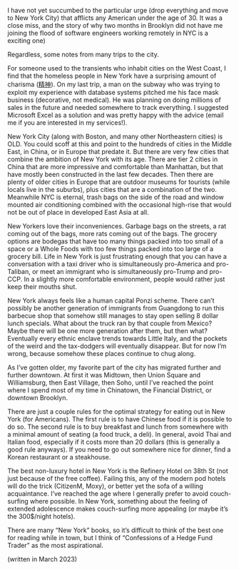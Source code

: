 I have not yet succumbed to the particular urge (drop everything and move to New York City) that afflicts any American under the age of 30. It was a close miss, and the story of why two months in Brooklyn did not have me joining the flood of software engineers working remotely in NYC is a exciting one)

Regardless, some notes from many trips to the city.

For someone used to the transients who inhabit cities on the West Coast, I find that the homeless people in New York have a surprising amount of charisma ([精](https://chinese.yabla.com/chinese-english-pinyin-dictionary.php?define=%E7%B2%BE)[神](https://chinese.yabla.com/chinese-english-pinyin-dictionary.php?define=%E7%A5%9E)). On my last trip, a man on the subway who was trying to exploit my experience with database systems pitched me his face mask business (decorative, not medical). He was planning on doing millions of sales in the future and needed somewhere to track everything. I suggested Microsoft Excel as a solution and  was pretty happy with the advice (email me if you are interested in my services!).

New York City (along with Boston, and many other Northeastern cities) is OLD.  You could scoff at this and point to the hundreds of cities in the Middle East, in China, or in Europe that predate it. But there are very few cities that combine the ambition of New York with its age. There are tier 2 cities in China that are more impressive and comfortable than Manhattan, but that have mostly been constructed in the last few decades. Then there are plenty of older cities in Europe that are outdoor museums for tourists (while locals live in the suburbs), plus cities that are a combination of the two. Meanwhile NYC is eternal, trash bags on the side of the road and window mounted air conditioning combined with the occasional high-rise that would not be out of place in developed East Asia at all.

New Yorkers love their inconveniences. Garbage bags on the streets, a rat coming out of the bags, more rats coming out of the bags. The grocery options are bodegas that have too many things packed into too small of a space or a Whole Foods with too few things packed into too large of a grocery bill. Life in New York is just frustrating enough that you can have a conversation with a taxi driver who is simultaneously pro-America and pro-Taliban, or meet an immigrant who is simultaneously pro-Trump and pro-CCP. In a slightly more comfortable environment, people would rather just keep their mouths shut.

New York always feels like a human capital Ponzi scheme. There can’t possibly be another generation of immigrants from Guangdong to run this barbecue shop that somehow still manages to stay open selling 8 dollar lunch specials. What about the truck ran by that couple from Mexico? Maybe there will be one more generation after them, but then what? Eventually every ethnic enclave trends towards Little Italy, and the pockets of the weird and the tax-dodgers will eventually disappear. But for now I’m wrong, because somehow these places continue to chug along.

As I’ve gotten older, my favorite part of the city has migrated further and further downtown. At first it was Midtown, then Union Square and Williamsburg, then East Village, then Soho, until I’ve reached the point where I spend most of my time in Chinatown, the Financial District, or downtown Brooklyn.

There are just a couple rules for the optimal strategy for eating out in New York (for Americans). The first rule is to have Chinese food if it is possible to do so. The second rule is to buy breakfast and lunch from somewhere with a minimal amount of seating (a food truck, a deli). In general, avoid Thai and Italian food, especially if it costs more than 20 dollars (this is generally a good rule anyways). If you need to go out somewhere nice for dinner, find a Korean restaurant or a steakhouse.

The best non-luxury hotel in New York is the Refinery Hotel on 38th St (not just because of the free coffee). Failing this, any of the modern pod hotels will do the trick (CitizenM, Moxy), or better yet the sofa of a willing acquaintance. I’ve reached the age where I generally prefer to avoid couch-surfing where possible. In New York, something about the feeling of extended adolescence makes couch-surfing more appealing (or maybe it’s the 300$/night hotels).

There are many “New York” books, so it’s difficult to think of the best one for reading while in town, but I think of “Confessions of a Hedge Fund Trader” as the most aspirational.

(written in March 2023)